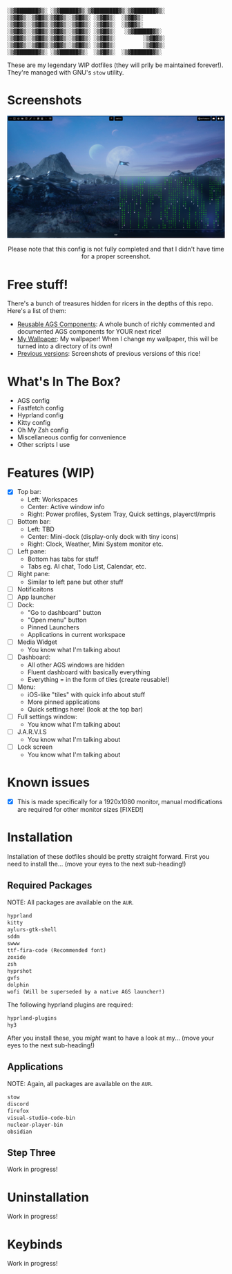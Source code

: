 ```
░▒▓███████▓▒░ ░▒▓██████▓▒░▒▓████████▓▒░▒▓███████▓▒░ 
░▒▓█▓▒░░▒▓█▓▒░▒▓█▓▒░░▒▓█▓▒░ ░▒▓█▓▒░  ░▒▓█▓▒░        
░▒▓█▓▒░░▒▓█▓▒░▒▓█▓▒░░▒▓█▓▒░ ░▒▓█▓▒░  ░▒▓█▓▒░        
░▒▓█▓▒░░▒▓█▓▒░▒▓█▓▒░░▒▓█▓▒░ ░▒▓█▓▒░   ░▒▓██████▓▒░  
░▒▓█▓▒░░▒▓█▓▒░▒▓█▓▒░░▒▓█▓▒░ ░▒▓█▓▒░         ░▒▓█▓▒░ 
░▒▓█▓▒░░▒▓█▓▒░▒▓█▓▒░░▒▓█▓▒░ ░▒▓█▓▒░         ░▒▓█▓▒░ 
░▒▓███████▓▒░ ░▒▓██████▓▒░  ░▒▓█▓▒░  ░▒▓███████▓▒░  
```

These are my legendary WIP dotfiles (they will prlly be maintained forever!).
They're managed with GNU's `stow` utility.

# Screenshots
![Rice Screenshot V6](./Screenshots/Sixth.png)
<p align=center>Please note that this config is not fully completed and that I didn't have time for a proper screenshot.</p>

# Free stuff!
There's a bunch of treasures hidden for ricers in the depths of this repo. Here's a list of them:
- [Reusable AGS Components](.config/ags/reusable): A whole bunch of richly commented and documented AGS components for YOUR next rice!
- [My Wallpaper](wallpaper.png): My wallpaper! When I change my wallpaper, this will be turned into a directory of its own!
- [Previous versions](Screenshots/): Screenshots of previous versions of this rice!

# What's In The Box?
- AGS config
- Fastfetch config
- Hyprland config
- Kitty config
- Oh My Zsh config
- Miscellaneous config for convenience
- Other scripts I use

# Features (WIP)
- [x] Top bar:
    - Left: Workspaces
    - Center: Active window info
    - Right: Power profiles, System Tray, Quick settings, playerctl/mpris
- [ ] Bottom bar:
    - Left: TBD
    - Center: Mini-dock (display-only dock with tiny icons)
    - Right: Clock, Weather, Mini System monitor etc.
- [ ] Left pane:
    - Bottom has tabs for stuff
    - Tabs eg. AI chat, Todo List, Calendar, etc.
- [ ] Right pane:
    - Similar to left pane but other stuff
- [ ] Notificaitons
- [ ] App launcher
- [ ] Dock:
    - "Go to dashboard" button
    - "Open menu" button
    - Pinned Launchers
    - Applications in current workspace
- [ ] Media Widget
    - You know what I'm talking about
- [ ] Dashboard:
    - All other AGS windows are hidden
    - Fluent dashboard with basically everything
    - Everything = in the form of tiles (create reusable!)
- [ ] Menu:
    - iOS-like "tiles" with quick info about stuff
    - More pinned applications
    - Quick settings here! (look at the top bar)
- [ ] Full settings window:
    - You know what I'm talking about
- [ ] J.A.R.V.I.S
    - You know what I'm talking about
- [ ] Lock screen
    - You know what I'm talking about

# Known issues
- [x] This is made specifically for a 1920x1080 monitor, manual modifications are required for other monitor sizes [FIXED!]

# Installation

Installation of these dotfiles should be pretty straight forward. First you need to install the... (move your eyes to the next sub-heading!)

## Required Packages
NOTE: All packages are available on the `AUR`.

```
hyprland
kitty
aylurs-gtk-shell
sddm
swww
ttf-fira-code (Recommended font)
zoxide
zsh
hyprshot
gvfs
dolphin
wofi (Will be superseded by a native AGS launcher!)
```

The following hyprland plugins are required:

```
hyprland-plugins
hy3
```

After you install these, you *might* want to have a look at my... (move your eyes to the next sub-heading!)

## Applications
NOTE: Again, all packages are available on the `AUR`.

```
stow
discord
firefox
visual-studio-code-bin
nuclear-player-bin
obsidian
```

## Step Three
Work in progress!

# Uninstallation
Work in progress!

# Keybinds
Work in progress!